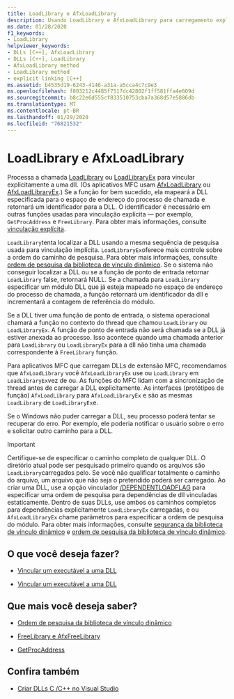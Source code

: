 ```yaml
---
title: LoadLibrary e AfxLoadLibrary
description: Usando LoadLibrary e AfxLoadLibrary para carregamento explícito de DLLs em MSVC.
ms.date: 01/28/2020
f1_keywords:
- LoadLibrary
helpviewer_keywords:
- DLLs [C++], AfxLoadLibrary
- DLLs [C++], LoadLibrary
- AfxLoadLibrary method
- LoadLibrary method
- explicit linking [C++]
ms.assetid: b4535d19-6243-4146-a31a-a5cca4c7c9e3
ms.openlocfilehash: f803212c4485f7517dc42802f1ff581ffa4e609d
ms.sourcegitcommit: b8c22e6d555cf833510753cba7a368d57e5886db
ms.translationtype: MT
ms.contentlocale: pt-BR
ms.lasthandoff: 01/29/2020
ms.locfileid: "76821532"
---
```

# <a name="loadlibrary-and-afxloadlibrary"></a>LoadLibrary e AfxLoadLibrary

Processa a chamada [LoadLibrary](/windows/win32/api/libloaderapi/nf-libloaderapi-loadlibraryw) ou [LoadLibraryEx](/windows/win32/api/libloaderapi/nf-libloaderapi-loadlibraryexw) para vincular explicitamente a uma dll. (Os aplicativos MFC usam [AfxLoadLibrary](../mfc/reference/application-information-and-management.md#afxloadlibrary) ou [AfxLoadLibraryEx](../mfc/reference/application-information-and-management.md#afxloadlibraryex).) Se a função for bem sucedido, ela mapeará a DLL especificada para o espaço de endereço do processo de chamada e retornará um identificador para a DLL. O identificador é necessário em outras funções usadas para vinculação explícita — por exemplo, `GetProcAddress` e `FreeLibrary`. Para obter mais informações, consulte [vinculação explícita](linking-an-executable-to-a-dll.md#linking-explicitly).

`LoadLibrary`tenta localizar a DLL usando a mesma sequência de pesquisa usada para vinculação implícita. `LoadLibraryEx`oferece mais controle sobre a ordem do caminho de pesquisa. Para obter mais informações, consulte [ordem de pesquisa da biblioteca de vínculo dinâmico](/windows/win32/dlls/dynamic-link-library-search-order). Se o sistema não conseguir localizar a DLL ou se a função de ponto de entrada retornar `LoadLibrary` false, retornará NULL. Se a chamada para `LoadLibrary` especificar um módulo DLL que já esteja mapeado no espaço de endereço do processo de chamada, a função retornará um identificador da dll e incrementará a contagem de referência do módulo.

Se a DLL tiver uma função de ponto de entrada, o sistema operacional chamará a função no contexto do thread que chamou `LoadLibrary` ou `LoadLibraryEx`. A função de ponto de entrada não será chamada se a DLL já estiver anexada ao processo. Isso acontece quando uma chamada anterior para `LoadLibrary` ou `LoadLibraryEx` para a dll não tinha uma chamada correspondente à `FreeLibrary` função.

Para aplicativos MFC que carregam DLLs de extensão MFC, recomendamos que `AfxLoadLibrary` você `AfxLoadLibraryEx` use ou `LoadLibrary` em `LoadLibraryEx`vez de ou. As funções do MFC lidam com a sincronização de thread antes de carregar a DLL explicitamente. As interfaces (protótipos de função) `AfxLoadLibrary` para `AfxLoadLibraryEx` e são as mesmas `LoadLibrary` de `LoadLibraryEx`e.

Se o Windows não puder carregar a DLL, seu processo poderá tentar se recuperar do erro. Por exemplo, ele poderia notificar o usuário sobre o erro e solicitar outro caminho para a DLL.

> [!IMPORTANT]
> Certifique-se de especificar o caminho completo de qualquer DLL. O diretório atual pode ser pesquisado primeiro quando os arquivos são `LoadLibrary`carregados pelo. Se você não qualificar totalmente o caminho do arquivo, um arquivo que não seja o pretendido poderá ser carregado. Ao criar uma DLL, use a opção vinculador [/DEPENDENTLOADFLAG](reference/dependentloadflag.md) para especificar uma ordem de pesquisa para dependências de dll vinculadas estaticamente. Dentro de suas DLLs, use ambos os caminhos completos para dependências explicitamente `LoadLibraryEx` carregadas, e ou `AfxLoadLibraryEx` chame parâmetros para especificar a ordem de pesquisa do módulo. Para obter mais informações, consulte [segurança da biblioteca de vínculo dinâmico](/windows/win32/dlls/dynamic-link-library-security) e [ordem de pesquisa da biblioteca de vínculo dinâmico](/windows/win32/dlls/dynamic-link-library-search-order).

## <a name="what-do-you-want-to-do"></a>O que você deseja fazer?

- [Vincular um executável a uma DLL](linking-an-executable-to-a-dll.md#linking-implicitly)

- [Vincular um executável a uma DLL](linking-an-executable-to-a-dll.md#determining-which-linking-method-to-use)

## <a name="what-do-you-want-to-know-more-about"></a>Que mais você deseja saber?

- [Ordem de pesquisa da biblioteca de vínculo dinâmico](/windows/win32/Dlls/dynamic-link-library-search-order)

- [FreeLibrary e AfxFreeLibrary](freelibrary-and-afxfreelibrary.md)

- [GetProcAddress](getprocaddress.md)

## <a name="see-also"></a>Confira também

- [Criar DLLs C /C++ no Visual Studio](dlls-in-visual-cpp.md)
